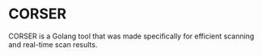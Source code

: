 # CORSER
CORSER is a Golang tool that was made specifically for efficient scanning and real-time scan results.
